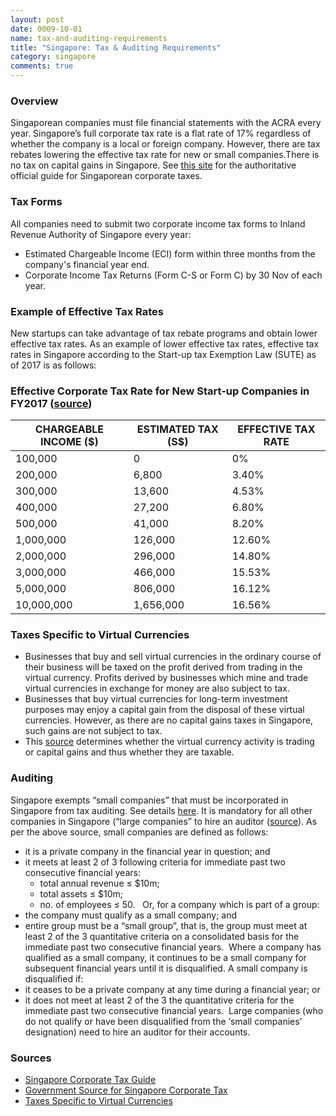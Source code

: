 ```yaml
---
layout: post
date: 0009-10-01
name: tax-and-auditing-requirements
title: "Singapore: Tax & Auditing Requirements"
category: singapore
comments: true
---
```


### Overview
Singaporean companies must file financial statements with the ACRA every year.
Singapore’s full corporate tax rate is a flat rate of 17% regardless of whether the company is a local or foreign company. However, there are tax rebates lowering the effective tax rate for new or small companies.There is no tax on capital gains in Singapore. See [this site](https://www.iras.gov.sg/irashome/Businesses/Companies/Learning-the-basics-of-Corporate-Income-Tax/Overview-of-Corporate-Income-Tax/) for the authoritative official guide for Singaporean corporate taxes.

### Tax Forms
All companies need to submit two corporate income tax forms to Inland Revenue Authority of Singapore every year:
   * Estimated Chargeable Income (ECI) form within three months from the company's financial year end. 
   * Corporate Income Tax Returns (Form C-S or Form C) by 30 Nov of each year. 

### Example of Effective Tax Rates
New startups can take advantage of tax rebate programs and obtain lower effective tax rates. As an example of lower effective tax rates, effective tax rates in Singapore according to the Start-up tax Exemption Law (SUTE) as of 2017 is as follows:

### Effective Corporate Tax Rate for New Start-up Companies in FY2017 ([source](https://www.singaporecompanyincorporation.sg/how-to/taxation/singapore-corporate-tax-guide/))

CHARGEABLE INCOME ($) | ESTIMATED TAX (S$) | EFFECTIVE TAX RATE
---|----|---
100,000 | 0 | 0%
200,000 | 6,800 | 3.40%
300,000 | 13,600 | 4.53%
400,000 | 27,200 | 6.80%
500,000 | 41,000 | 8.20%
1,000,000 | 126,000 | 12.60%
2,000,000 | 296,000 | 14.80%
3,000,000 | 466,000 | 15.53%
5,000,000 | 806,000 | 16.12%
10,000,000 | 1,656,000 | 16.56%


### Taxes Specific to Virtual Currencies 
   * Businesses that buy and sell virtual currencies in the ordinary course of their business will be taxed on the profit derived from trading in the virtual currency. Profits derived by businesses which mine and trade virtual currencies in exchange for money are also subject to tax. 
   * Businesses that buy virtual currencies for long-term investment purposes may enjoy a capital gain from the disposal of these virtual currencies. However, as there are no capital gains taxes in Singapore, such gains are not subject to tax. 
   * This [source](https://www.iras.gov.sg/irashome/Businesses/Companies/Working-out-Corporate-Income-Taxes/Taxable-and-Non-Taxable-Income/Determining-the-Existence-of-a-Trade/) determines whether the virtual currency activity is trading or capital gains and thus whether they are taxable. 

### Auditing
Singapore exempts “small companies” that must be incorporated in Singapore from tax auditing. See details [here](https://www.acra.gov.sg/components/wireframes/legislationDetails.aspx?pageid=2818). It is mandatory for all other companies in Singapore (“large companies” to hire an auditor ([source](http://www.accounting-services.com.sg/articles/is-it-compulsory-to-audit-my-accounts.html)).
As per the above source, small companies are defined as follows:
   * it is a private company in the financial year in question; and 
   * it meets at least 2 of 3 following criteria for immediate past two consecutive financial years:   
      * total annual revenue ≤ $10m; 
      * total assets ≤ $10m; 
      * no. of employees ≤ 50.  
Or, for a company which is part of a group:
   * the company must qualify as a small company; and 
   * entire group must be a “small group”, that is, the group must meet at least 2 of the 3 quantitative criteria on a consolidated basis for the immediate past two consecutive financial years. 
Where a company has qualified as a small company, it continues to be a small company for subsequent financial years until it is disqualified. A small company is disqualified if:
   * it ceases to be a private company at any time during a financial year; or 
   * it does not meet at least 2 of the 3 the quantitative criteria for the immediate past two consecutive financial years. 
Large companies (who do not qualify or have been disqualified from the ‘small companies’ designation) need to hire an auditor for their accounts.

### Sources
   * [Singapore Corporate Tax Guide](https://www.singaporecompanyincorporation.sg/how-to/taxation/singapore-corporate-tax-guide/)
   * [Government Source for Singapore Corporate Tax](https://www.iras.gov.sg/irashome/Businesses/Companies/Learning-the-basics-of-Corporate-Income-Tax/Overview-of-Corporate-Income-Tax/)
   * [Taxes Specific to Virtual Currencies](https://www.iras.gov.sg/irashome/Businesses/Companies/Working-out-Corporate-Income-Taxes/Specific-topics/Income-Tax-Treatment-of-Virtual-Currencies/)
